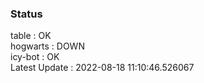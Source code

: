 ### Status


table : OK  
hogwarts : DOWN  
icy-bot : OK  
Latest Update : 2022-08-18 11:10:46.526067
